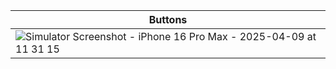 | Buttons|
| -------- | 
| ![Simulator Screenshot - iPhone 16 Pro Max - 2025-04-09 at 11 31 15](https://github.com/user-attachments/assets/4afabc9b-4e6c-4a69-b5c2-2430677b4879) |
